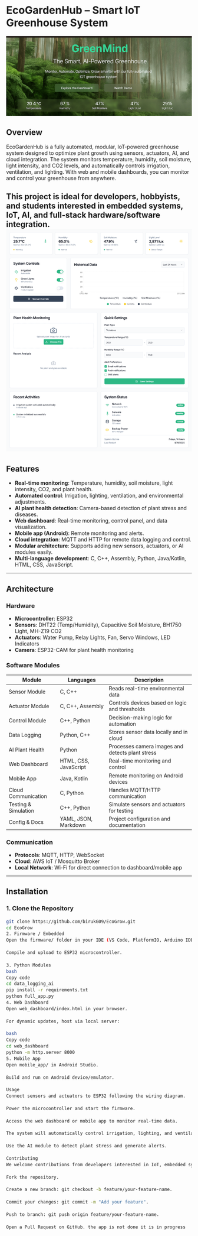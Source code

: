 # EcoGardenHub – Smart IoT Greenhouse System
![img alt](https://github.com/birukG09/EcoGrow/blob/72903265d84725a45070a9e5f6a6c3ebf6af0f72/Screenshot%202025-09-26%20203348.png)
## Overview
EcoGardenHub is a fully automated, modular, IoT-powered greenhouse system designed to optimize plant growth using sensors, actuators, AI, and cloud integration. The system monitors temperature, humidity, soil moisture, light intensity, and CO2 levels, and automatically controls irrigation, ventilation, and lighting. With web and mobile dashboards, you can monitor and control your greenhouse from anywhere.

This project is ideal for developers, hobbyists, and students interested in **embedded systems, IoT, AI, and full-stack hardware/software integration**.
![img alt](https://github.com/birukG09/EcoGrow/blob/7d746ab036f57a0bde212414b7107b972dcc08ea/FireShot%20Capture%20011%20-%20%20-%20%5B22320f7d-a3c4-4bef-b89f-dad65517ae51-00-j7ylmkecl8u3.worf.replit.dev%5D.png)
---

## Features
- **Real-time monitoring**: Temperature, humidity, soil moisture, light intensity, CO2, and plant health.  
- **Automated control**: Irrigation, lighting, ventilation, and environmental adjustments.  
- **AI plant health detection**: Camera-based detection of plant stress and diseases.  
- **Web dashboard**: Real-time monitoring, control panel, and data visualization.  
- **Mobile app (Android)**: Remote monitoring and alerts.  
- **Cloud integration**: MQTT and HTTP for remote data logging and control.  
- **Modular architecture**: Supports adding new sensors, actuators, or AI modules easily.  
- **Multi-language development**: C, C++, Assembly, Python, Java/Kotlin, HTML, CSS, JavaScript.  

---

## Architecture

### Hardware
- **Microcontroller**: ESP32  
- **Sensors**: DHT22 (Temp/Humidity), Capacitive Soil Moisture, BH1750 Light, MH-Z19 CO2  
- **Actuators**: Water Pump, Relay Lights, Fan, Servo Windows, LED Indicators  
- **Camera**: ESP32-CAM for plant health monitoring  

### Software Modules
| Module | Languages | Description |
|--------|-----------|-------------|
| Sensor Module | C, C++ | Reads real-time environmental data |
| Actuator Module | C, C++, Assembly | Controls devices based on logic and thresholds |
| Control Module | C++, Python | Decision-making logic for automation |
| Data Logging | Python, C++ | Stores sensor data locally and in cloud |
| AI Plant Health | Python | Processes camera images and detects plant stress |
| Web Dashboard | HTML, CSS, JavaScript | Real-time monitoring and control |
| Mobile App | Java, Kotlin | Remote monitoring on Android devices |
| Cloud Communication | C, Python | Handles MQTT/HTTP communication |
| Testing & Simulation | C++, Python | Simulate sensors and actuators for testing |
| Config & Docs | YAML, JSON, Markdown | Project configuration and documentation |

### Communication
- **Protocols**: MQTT, HTTP, WebSocket  
- **Cloud**: AWS IoT / Mosquitto Broker  
- **Local Network**: Wi-Fi for direct connection to dashboard/mobile app  

---

## Installation

### 1. Clone the Repository
```bash
git clone https://github.com/birukG09/EcoGrow.git
cd EcoGrow
2. Firmware / Embedded
Open the firmware/ folder in your IDE (VS Code, PlatformIO, Arduino IDE).

Compile and upload to ESP32 microcontroller.

3. Python Modules
bash
Copy code
cd data_logging_ai
pip install -r requirements.txt
python full_app.py
4. Web Dashboard
Open web_dashboard/index.html in your browser.

For dynamic updates, host via local server:

bash
Copy code
cd web_dashboard
python -m http.server 8000
5. Mobile App
Open mobile_app/ in Android Studio.

Build and run on Android device/emulator.

Usage
Connect sensors and actuators to ESP32 following the wiring diagram.

Power the microcontroller and start the firmware.

Access the web dashboard or mobile app to monitor real-time data.

The system will automatically control irrigation, lighting, and ventilation based on sensor readings.

Use the AI module to detect plant stress and generate alerts.

Contributing
We welcome contributions from developers interested in IoT, embedded systems, AI, and smart agriculture. To contribute:

Fork the repository.

Create a new branch: git checkout -b feature/your-feature-name.

Commit your changes: git commit -m "Add your feature".

Push to branch: git push origin feature/your-feature-name.

Open a Pull Request on GitHub. the app is not done it is in progress
